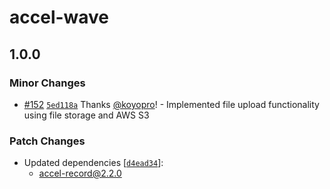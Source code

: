 # accel-wave

## 1.0.0

### Minor Changes

- [#152](https://github.com/koyopro/accella/pull/152) [`5ed118a`](https://github.com/koyopro/accella/commit/5ed118a1c0dd4f50f3fee9122e42837cbbd9dc20) Thanks [@koyopro](https://github.com/koyopro)! - Implemented file upload functionality using file storage and AWS S3

### Patch Changes

- Updated dependencies [[`d4ead34`](https://github.com/koyopro/accella/commit/d4ead3452287fb15940d6b90d41856471f0e4c89)]:
  - accel-record@2.2.0

